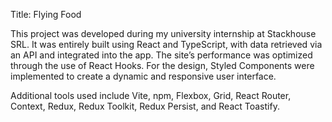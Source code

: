 Title: Flying Food

This project was developed during my university internship at Stackhouse SRL. It was entirely built using React and TypeScript, with data retrieved via an API and integrated into the app. The site’s performance was optimized through the use of React Hooks. For the design, Styled Components were implemented to create a dynamic and responsive user interface.

Additional tools used include Vite, npm, Flexbox, Grid, React Router, Context, Redux, Redux Toolkit, Redux Persist, and React Toastify.
